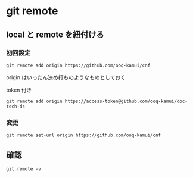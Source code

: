 
# git remote


## local と remote を紐付ける

### 初回設定

```
git remote add origin https://github.com/ooq-kamui/cnf
```

origin はいったん決め打ちのようなものとしておく


token 付き

```
git remote add origin https://access-token@github.com/ooq-kamui/doc-tech-ds
```


### 変更

```
git remote set-url origin https://github.com/ooq-kamui/cnf
```


## 確認

```
git remote -v
```



